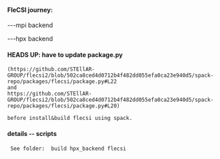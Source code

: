 #### FleCSI journey:


---mpi backend

---hpx backend
    
 #### HEADS UP: have to update package.py 
 
    (https://github.com/STEllAR-GROUP/flecsi2/blob/502ca8ced4d0712b4f482dd055efa0ca23e940d5/spack-repo/packages/flecsi/package.py#L22 
    and 
    https://github.com/STEllAR-GROUP/flecsi2/blob/502ca8ced4d0712b4f482dd055efa0ca23e940d5/spack-repo/packages/flecsi/package.py#L20)
    
    before install&build flecsi using spack.
    
 #### details -- scripts 
 
     See folder:  build hpx_backend flecsi
     
